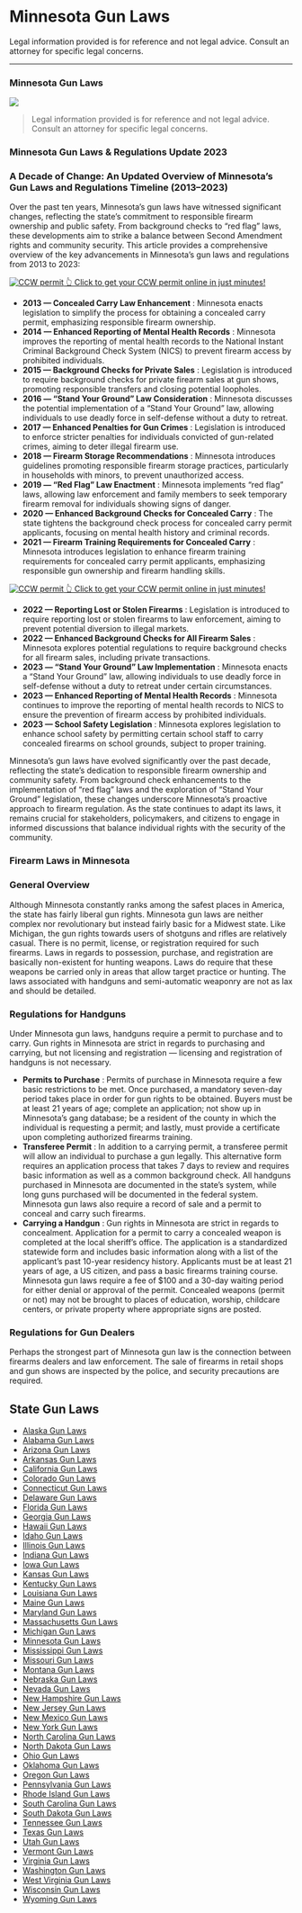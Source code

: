 # Minnesota Gun Laws

Legal information provided is for reference and not legal advice. Consult an attorney for specific legal concerns. 

* * *

### Minnesota Gun Laws

![](https://cdn-images-1.medium.com/max/1200/1*xviaEh0fTCii9bzJQoi78w.png)

> Legal information provided is for reference and not legal advice. Consult an attorney for specific legal concerns.

### Minnesota Gun Laws & Regulations Update 2023

### A Decade of Change: An Updated Overview of Minnesota’s Gun Laws and Regulations Timeline (2013–2023)

Over the past ten years, Minnesota’s gun laws have witnessed significant changes, reflecting the state’s commitment to responsible firearm ownership and public safety. From background checks to “red flag” laws, these developments aim to strike a balance between Second Amendment rights and community security. This article provides a comprehensive overview of the key advancements in Minnesota’s gun laws and regulations from 2013 to 2023:

<a href="https://serp.ly/ccw">
<div>
    <img src="https://cdn-images-1.medium.com/max/1200/1*aCmvRhaa5Xjz4zDZxHzAjg.png" alt="CCW permit">
    👆 Click to get your CCW permit online in just minutes!
</div>
</a>

  * **2013 — Concealed Carry Law Enhancement** : Minnesota enacts legislation to simplify the process for obtaining a concealed carry permit, emphasizing responsible firearm ownership.
  * **2014 — Enhanced Reporting of Mental Health Records** : Minnesota improves the reporting of mental health records to the National Instant Criminal Background Check System (NICS) to prevent firearm access by prohibited individuals.
  * **2015 — Background Checks for Private Sales** : Legislation is introduced to require background checks for private firearm sales at gun shows, promoting responsible transfers and closing potential loopholes.
  * **2016 — “Stand Your Ground” Law Consideration** : Minnesota discusses the potential implementation of a “Stand Your Ground” law, allowing individuals to use deadly force in self-defense without a duty to retreat.
  * **2017 — Enhanced Penalties for Gun Crimes** : Legislation is introduced to enforce stricter penalties for individuals convicted of gun-related crimes, aiming to deter illegal firearm use.
  * **2018 — Firearm Storage Recommendations** : Minnesota introduces guidelines promoting responsible firearm storage practices, particularly in households with minors, to prevent unauthorized access.
  * **2019 — “Red Flag” Law Enactment** : Minnesota implements “red flag” laws, allowing law enforcement and family members to seek temporary firearm removal for individuals showing signs of danger.
  * **2020 — Enhanced Background Checks for Concealed Carry** : The state tightens the background check process for concealed carry permit applicants, focusing on mental health history and criminal records.
  * **2021 — Firearm Training Requirements for Concealed Carry** : Minnesota introduces legislation to enhance firearm training requirements for concealed carry permit applicants, emphasizing responsible gun ownership and firearm handling skills.



<a href="https://serp.ly/ccw">
<div>
    <img src="https://cdn-images-1.medium.com/max/1200/1*TMCVgNoKp2NAtvLSAMkaJg.png" alt="CCW permit">
    👆 Click to get your CCW permit online in just minutes!
</div>
</a>


  * **2022 — Reporting Lost or Stolen Firearms** : Legislation is introduced to require reporting lost or stolen firearms to law enforcement, aiming to prevent potential diversion to illegal markets.
  * **2022 — Enhanced Background Checks for All Firearm Sales** : Minnesota explores potential regulations to require background checks for all firearm sales, including private transactions.
  * **2023 — “Stand Your Ground” Law Implementation** : Minnesota enacts a “Stand Your Ground” law, allowing individuals to use deadly force in self-defense without a duty to retreat under certain circumstances.
  * **2023 — Enhanced Reporting of Mental Health Records** : Minnesota continues to improve the reporting of mental health records to NICS to ensure the prevention of firearm access by prohibited individuals.
  * **2023 — School Safety Legislation** : Minnesota explores legislation to enhance school safety by permitting certain school staff to carry concealed firearms on school grounds, subject to proper training.



Minnesota’s gun laws have evolved significantly over the past decade, reflecting the state’s dedication to responsible firearm ownership and community safety. From background check enhancements to the implementation of “red flag” laws and the exploration of “Stand Your Ground” legislation, these changes underscore Minnesota’s proactive approach to firearm regulation. As the state continues to adapt its laws, it remains crucial for stakeholders, policymakers, and citizens to engage in informed discussions that balance individual rights with the security of the community.

### Firearm Laws in Minnesota

### General Overview

Although Minnesota constantly ranks among the safest places in America, the state has fairly liberal gun rights. Minnesota gun laws are neither complex nor revolutionary but instead fairly basic for a Midwest state. Like Michigan, the gun rights towards users of shotguns and rifles are relatively casual. There is no permit, license, or registration required for such firearms. Laws in regards to possession, purchase, and registration are basically non-existent for hunting weapons. Laws do require that these weapons be carried only in areas that allow target practice or hunting. The laws associated with handguns and semi-automatic weaponry are not as lax and should be detailed.



### Regulations for Handguns

Under Minnesota gun laws, handguns require a permit to purchase and to carry. Gun rights in Minnesota are strict in regards to purchasing and carrying, but not licensing and registration — licensing and registration of handguns is not necessary.

  * **Permits to Purchase** : Permits of purchase in Minnesota require a few basic restrictions to be met. Once purchased, a mandatory seven-day period takes place in order for gun rights to be obtained. Buyers must be at least 21 years of age; complete an application; not show up in Minnesota’s gang database; be a resident of the county in which the individual is requesting a permit; and lastly, must provide a certificate upon completing authorized firearms training.
  * **Transferee Permit** : In addition to a carrying permit, a transferee permit will allow an individual to purchase a gun legally. This alternative form requires an application process that takes 7 days to review and requires basic information as well as a common background check. All handguns purchased in Minnesota are documented in the state’s system, while long guns purchased will be documented in the federal system. Minnesota gun laws also require a record of sale and a permit to conceal and carry such firearms.
  * **Carrying a Handgun** : Gun rights in Minnesota are strict in regards to concealment. Application for a permit to carry a concealed weapon is completed at the local sheriff’s office. The application is a standardized statewide form and includes basic information along with a list of the applicant’s past 10-year residency history. Applicants must be at least 21 years of age, a US citizen, and pass a basic firearms training course. Minnesota gun laws require a fee of $100 and a 30-day waiting period for either denial or approval of the permit. Concealed weapons (permit or not) may not be brought to places of education, worship, childcare centers, or private property where appropriate signs are posted.



### Regulations for Gun Dealers

Perhaps the strongest part of Minnesota gun law is the connection between firearms dealers and law enforcement. The sale of firearms in retail shops and gun shows are inspected by the police, and security precautions are required.

## State Gun Laws

- [Alaska Gun Laws](https://github.com/universityofguns/laws/blob/main/state-gun-laws/Alaska-Gun-Laws.md)
- [Alabama Gun Laws](https://github.com/universityofguns/laws/blob/main/state-gun-laws/Alabama-Gun-Laws.md)
- [Arizona Gun Laws](https://github.com/universityofguns/laws/blob/main/state-gun-laws/Arizona-Gun-Laws.md)
- [Arkansas Gun Laws](https://github.com/universityofguns/laws/blob/main/state-gun-laws/Arkansas-Gun-Laws.md)
- [California Gun Laws](https://github.com/universityofguns/laws/blob/main/state-gun-laws/California-Gun-Laws.md)
- [Colorado Gun Laws](https://github.com/universityofguns/laws/blob/main/state-gun-laws/Colorado-Gun-Laws.md)
- [Connecticut Gun Laws](https://github.com/universityofguns/laws/blob/main/state-gun-laws/Connecticut-Gun-Laws.md)
- [Delaware Gun Laws](https://github.com/universityofguns/laws/blob/main/state-gun-laws/Delaware-Gun-Laws.md)
- [Florida Gun Laws](https://github.com/universityofguns/laws/blob/main/state-gun-laws/Florida-Gun-Laws.md)
- [Georgia Gun Laws](https://github.com/universityofguns/laws/blob/main/state-gun-laws/Georgia-Gun-Laws.md)
- [Hawaii Gun Laws](https://github.com/universityofguns/laws/blob/main/state-gun-laws/Hawaii-Gun-Laws.md)
- [Idaho Gun Laws](https://github.com/universityofguns/laws/blob/main/state-gun-laws/Idaho-Gun-Laws.md)
- [Illinois Gun Laws](https://github.com/universityofguns/laws/blob/main/state-gun-laws/Illinois-Gun-Laws.md)
- [Indiana Gun Laws](https://github.com/universityofguns/laws/blob/main/state-gun-laws/Indiana-Gun-Laws.md)
- [Iowa Gun Laws](https://github.com/universityofguns/laws/blob/main/state-gun-laws/Iowa-Gun-Laws.md)
- [Kansas Gun Laws](https://github.com/universityofguns/laws/blob/main/state-gun-laws/Kansas-Gun-Laws.md)
- [Kentucky Gun Laws](https://github.com/universityofguns/laws/blob/main/state-gun-laws/Kentucky-Gun-Laws.md)
- [Louisiana Gun Laws](https://github.com/universityofguns/laws/blob/main/state-gun-laws/Louisiana-Gun-Laws.md)
- [Maine Gun Laws](https://github.com/universityofguns/laws/blob/main/state-gun-laws/Maine-Gun-Laws.md)
- [Maryland Gun Laws](https://github.com/universityofguns/laws/blob/main/state-gun-laws/Maryland-Gun-Laws.md)
- [Massachusetts Gun Laws](https://github.com/universityofguns/laws/blob/main/state-gun-laws/Massachusetts-Gun-Laws.md)
- [Michigan Gun Laws](https://github.com/universityofguns/laws/blob/main/state-gun-laws/Michigan-Gun-Laws.md)
- [Minnesota Gun Laws](https://github.com/universityofguns/laws/blob/main/state-gun-laws/Minnesota-Gun-Laws.md)
- [Mississippi Gun Laws](https://github.com/universityofguns/laws/blob/main/state-gun-laws/Mississippi-Gun-Laws.md)
- [Missouri Gun Laws](https://github.com/universityofguns/laws/blob/main/state-gun-laws/Missouri-Gun-Laws.md)
- [Montana Gun Laws](https://github.com/universityofguns/laws/blob/main/state-gun-laws/Montana-Gun-Laws.md)
- [Nebraska Gun Laws](https://github.com/universityofguns/laws/blob/main/state-gun-laws/Nebraska-Gun-Laws.md)
- [Nevada Gun Laws](https://github.com/universityofguns/laws/blob/main/state-gun-laws/Nevada-Gun-Laws.md)
- [New Hampshire Gun Laws](https://github.com/universityofguns/laws/blob/main/state-gun-laws/New-Hampshire-Gun-Laws.md)
- [New Jersey Gun Laws](https://github.com/universityofguns/laws/blob/main/state-gun-laws/New-Jersey-Gun-Laws.md)
- [New Mexico Gun Laws](https://github.com/universityofguns/laws/blob/main/state-gun-laws/New-Mexico-Gun-Laws.md)
- [New York Gun Laws](https://github.com/universityofguns/laws/blob/main/state-gun-laws/New-York-Gun-Laws.md)
- [North Carolina Gun Laws](https://github.com/universityofguns/laws/blob/main/state-gun-laws/North-Carolina-Gun-Laws.md)
- [North Dakota Gun Laws](https://github.com/universityofguns/laws/blob/main/state-gun-laws/North-Dakota-Gun-Laws.md)
- [Ohio Gun Laws](https://github.com/universityofguns/laws/blob/main/state-gun-laws/Ohio-Gun-Laws.md)
- [Oklahoma Gun Laws](https://github.com/universityofguns/laws/blob/main/state-gun-laws/Oklahoma-Gun-Laws.md)
- [Oregon Gun Laws](https://github.com/universityofguns/laws/blob/main/state-gun-laws/Oregon-Gun-Laws.md)
- [Pennsylvania Gun Laws](https://github.com/universityofguns/laws/blob/main/state-gun-laws/Pennsylvania-Gun-Laws.md)
- [Rhode Island Gun Laws](https://github.com/universityofguns/laws/blob/main/state-gun-laws/Rhode-Island-Gun-Laws.md)
- [South Carolina Gun Laws](https://github.com/universityofguns/laws/blob/main/state-gun-laws/South-Carolina-Gun-Laws.md)
- [South Dakota Gun Laws](https://github.com/universityofguns/laws/blob/main/state-gun-laws/South-Dakota-Gun-Laws.md)
- [Tennessee Gun Laws](https://github.com/universityofguns/laws/blob/main/state-gun-laws/Tennessee-Gun-Laws.md)
- [Texas Gun Laws](https://github.com/universityofguns/laws/blob/main/state-gun-laws/Texas-Gun-Laws.md)
- [Utah Gun Laws](https://github.com/universityofguns/laws/blob/main/state-gun-laws/Utah-Gun-Laws.md)
- [Vermont Gun Laws](https://github.com/universityofguns/laws/blob/main/state-gun-laws/Vermont-Gun-Laws.md)
- [Virginia Gun Laws](https://github.com/universityofguns/laws/blob/main/state-gun-laws/Virginia-Gun-Laws.md)
- [Washington Gun Laws](https://github.com/universityofguns/laws/blob/main/state-gun-laws/Washington-Gun-Laws.md)
- [West Virginia Gun Laws](https://github.com/universityofguns/laws/blob/main/state-gun-laws/West-Virginia-Gun-Laws.md)
- [Wisconsin Gun Laws](https://github.com/universityofguns/laws/blob/main/state-gun-laws/Wisconsin-Gun-Laws.md)
- [Wyoming Gun Laws](https://github.com/universityofguns/laws/blob/main/state-gun-laws/Wyoming-Gun-Laws.md)